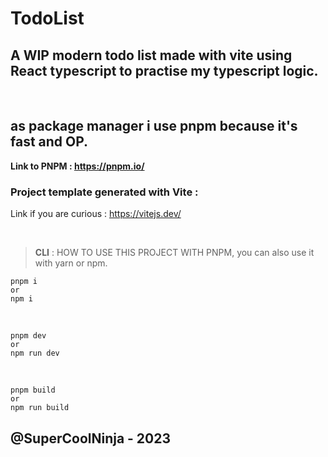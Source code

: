 # TodoList
## A WIP modern todo list made with vite using React typescript to practise my typescript logic.

<br>

## as **package manager** i use **pnpm** because it's fast and OP.



**Link to PNPM : https://pnpm.io/**

### Project template generated with **Vite** :

Link if you are curious : https://vitejs.dev/

<br />

> **CLI** : HOW TO USE THIS PROJECT WITH PNPM, you can also use it with yarn or npm.

```
pnpm i
or
npm i
```

<br />

```
pnpm dev
or
npm run dev
```

<br />

```
pnpm build
or
npm run build
```

## @SuperCoolNinja - 2023
